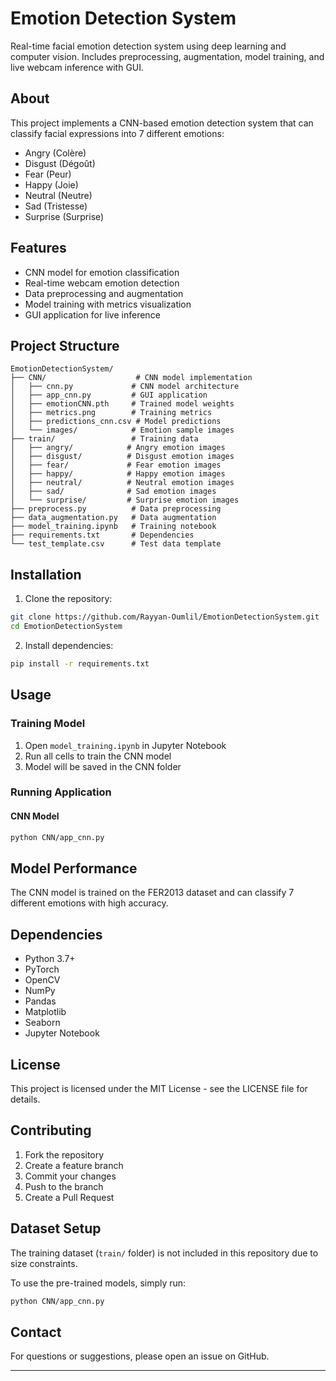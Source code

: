 # Emotion Detection System

Real-time facial emotion detection system using deep learning and computer vision. Includes preprocessing, augmentation, model training, and live webcam inference with GUI.

## About

This project implements a CNN-based emotion detection system that can classify facial expressions into 7 different emotions:
- Angry (Colère)
- Disgust (Dégoût) 
- Fear (Peur)
- Happy (Joie)
- Neutral (Neutre)
- Sad (Tristesse)
- Surprise (Surprise)

## Features

- CNN model for emotion classification
- Real-time webcam emotion detection
- Data preprocessing and augmentation
- Model training with metrics visualization
- GUI application for live inference

## Project Structure

```
EmotionDetectionSystem/
├── CNN/                    # CNN model implementation
│   ├── cnn.py             # CNN model architecture
│   ├── app_cnn.py         # GUI application
│   ├── emotionCNN.pth     # Trained model weights
│   ├── metrics.png        # Training metrics
│   ├── predictions_cnn.csv # Model predictions
│   └── images/            # Emotion sample images
├── train/                 # Training data
│   ├── angry/            # Angry emotion images
│   ├── disgust/          # Disgust emotion images
│   ├── fear/             # Fear emotion images
│   ├── happy/            # Happy emotion images
│   ├── neutral/          # Neutral emotion images
│   ├── sad/              # Sad emotion images
│   └── surprise/         # Surprise emotion images
├── preprocess.py          # Data preprocessing
├── data_augmentation.py   # Data augmentation
├── model_training.ipynb   # Training notebook
├── requirements.txt       # Dependencies
└── test_template.csv      # Test data template
```

## Installation

1. Clone the repository:
```bash
git clone https://github.com/Rayyan-Oumlil/EmotionDetectionSystem.git
cd EmotionDetectionSystem
```

2. Install dependencies:
```bash
pip install -r requirements.txt
```

## Usage

### Training Model

1. Open `model_training.ipynb` in Jupyter Notebook
2. Run all cells to train the CNN model
3. Model will be saved in the CNN folder

### Running Application

#### CNN Model
```bash
python CNN/app_cnn.py
```

## Model Performance

The CNN model is trained on the FER2013 dataset and can classify 7 different emotions with high accuracy.

## Dependencies

- Python 3.7+
- PyTorch
- OpenCV
- NumPy
- Pandas
- Matplotlib
- Seaborn
- Jupyter Notebook

## License

This project is licensed under the MIT License - see the LICENSE file for details.

## Contributing

1. Fork the repository
2. Create a feature branch
3. Commit your changes
4. Push to the branch
5. Create a Pull Request

## Dataset Setup

The training dataset (`train/` folder) is not included in this repository due to size constraints.

To use the pre-trained models, simply run:
```bash
python CNN/app_cnn.py
```

## Contact

For questions or suggestions, please open an issue on GitHub.

---
